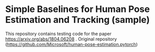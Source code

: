 # Simple Baselines for Human Pose Estimation and Tracking (sample)

This repository contains testing code for the paper https://arxiv.org/abs/1804.06208 . 
Original repository (https://github.com/Microsoft/human-pose-estimation.pytorch)

